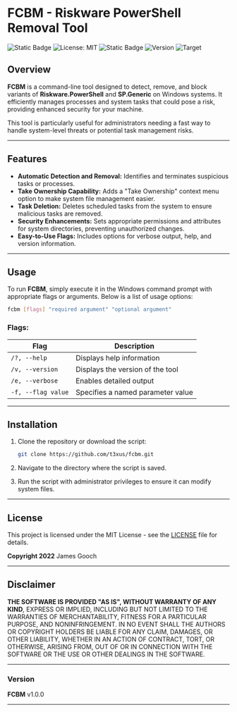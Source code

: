 
# **FCBM - Riskware PowerShell Removal Tool**  
![Static Badge](https://img.shields.io/badge/Author-Jgooch-1F4D37)
![License: MIT](https://img.shields.io/badge/License-MIT-blue.svg)
![Static Badge](https://img.shields.io/badge/Distribution-npm-orange)
![Version](https://img.shields.io/badge/version-1.0.0-blue)
![Target](https://img.shields.io/badge/Target-Microsoft%20Windows%2011%20Professional-357EC7)

## **Overview**

**FCBM** is a command-line tool designed to detect, remove, and block variants of **Riskware.PowerShell** and **SP.Generic** on Windows systems. It efficiently manages processes and system tasks that could pose a risk, providing enhanced security for your machine.

This tool is particularly useful for administrators needing a fast way to handle system-level threats or potential task management risks.  

---

## **Features**
- **Automatic Detection and Removal:** Identifies and terminates suspicious tasks or processes.
- **Take Ownership Capability:** Adds a "Take Ownership" context menu option to make system file management easier.
- **Task Deletion:** Deletes scheduled tasks from the system to ensure malicious tasks are removed.
- **Security Enhancements:** Sets appropriate permissions and attributes for system directories, preventing unauthorized changes.
- **Easy-to-Use Flags:** Includes options for verbose output, help, and version information.

---

## **Usage**

To run **FCBM**, simply execute it in the Windows command prompt with appropriate flags or arguments. Below is a list of usage options:

```bash
fcbm [flags] "required argument" "optional argument"
```

### **Flags:**
| Flag              | Description                           |
|-------------------|---------------------------------------|
| `/?, --help`      | Displays help information             |
| `/v, --version`   | Displays the version of the tool      |
| `/e, --verbose`   | Enables detailed output               |
| `-f, --flag value`| Specifies a named parameter value     |

---

## **Installation**

1. Clone the repository or download the script:
   ```bash
   git clone https://github.com/t3xus/fcbm.git
   ```

2. Navigate to the directory where the script is saved.

3. Run the script with administrator privileges to ensure it can modify system files.

---

## **License**

This project is licensed under the MIT License - see the [LICENSE](https://github.com/t3xus/fcbm/blob/main/LICENSE) file for details.

**Copyright 2022** James Gooch

---

## **Disclaimer**

**THE SOFTWARE IS PROVIDED "AS IS", WITHOUT WARRANTY OF ANY KIND**, EXPRESS OR IMPLIED, INCLUDING BUT NOT LIMITED TO THE WARRANTIES OF MERCHANTABILITY, FITNESS FOR A PARTICULAR PURPOSE, AND NONINFRINGEMENT. IN NO EVENT SHALL THE AUTHORS OR COPYRIGHT HOLDERS BE LIABLE FOR ANY CLAIM, DAMAGES, OR OTHER LIABILITY, WHETHER IN AN ACTION OF CONTRACT, TORT, OR OTHERWISE, ARISING FROM, OUT OF OR IN CONNECTION WITH THE SOFTWARE OR THE USE OR OTHER DEALINGS IN THE SOFTWARE.

---

### **Version**

**FCBM** v1.0.0

---
